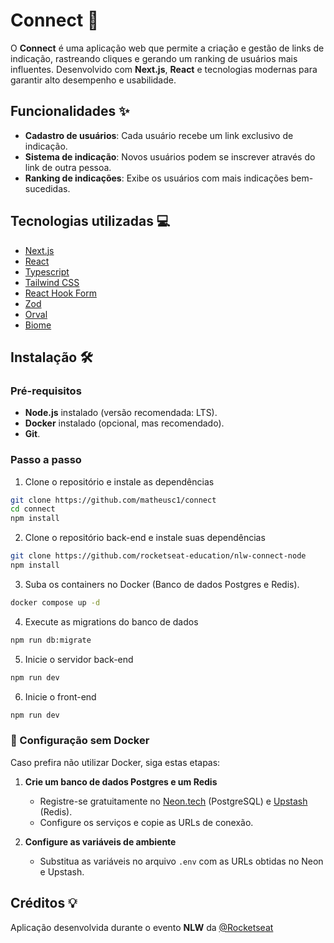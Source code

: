 # Connect 🔗

O **Connect** é uma aplicação web que permite a criação e gestão de links de indicação, rastreando cliques e gerando um ranking de usuários mais influentes. Desenvolvido com **Next.js**, **React** e tecnologias modernas para garantir alto desempenho e usabilidade.

## Funcionalidades ✨

- **Cadastro de usuários**: Cada usuário recebe um link exclusivo de indicação.  
- **Sistema de indicação**: Novos usuários podem se inscrever através do link de outra pessoa.  
- **Ranking de indicações**: Exibe os usuários com mais indicações bem-sucedidas.

## Tecnologias utilizadas 💻

- [Next.js](https://nextjs.org/)
- [React](https://react.dev/)
- [Typescript](https://www.typescriptlang.org/)
- [Tailwind CSS](https://tailwindcss.com/)
- [React Hook Form](https://react-hook-form.com/)
- [Zod](https://zod.dev/)
- [Orval](https://orval.dev/)
- [Biome](https://biomejs.dev/)

## Instalação 🛠️

### Pré-requisitos

- **Node.js** instalado (versão recomendada: LTS).
- **Docker** instalado (opcional, mas recomendado).
- **Git**.

### Passo a passo

1. Clone o repositório e instale as dependências

```sh
git clone https://github.com/matheusc1/connect
cd connect
npm install
```

2. Clone o repositório back-end e instale suas dependências

```sh
git clone https://github.com/rocketseat-education/nlw-connect-node
npm install
```
3. Suba os containers no Docker (Banco de dados Postgres e Redis).

```sh
docker compose up -d
```

4. Execute as migrations do banco de dados

```sh
npm run db:migrate
```

5. Inicie o servidor back-end

```sh
npm run dev
```

6. Inicie o front-end

```sh
npm run dev
```

### 🚀 Configuração sem Docker
Caso prefira não utilizar Docker, siga estas etapas:

1. **Crie um banco de dados Postgres e um Redis**

   - Registre-se gratuitamente no [Neon.tech](https://neon.tech/) (PostgreSQL) e [Upstash](https://upstash.com/) (Redis).  
   - Configure os serviços e copie as URLs de conexão.  

2. **Configure as variáveis de ambiente**

   - Substitua as variáveis no arquivo `.env` com as URLs obtidas no Neon e Upstash.  

## Créditos 💡

Aplicação desenvolvida durante o evento **NLW** da [@Rocketseat](https://github.com/Rocketseat)
